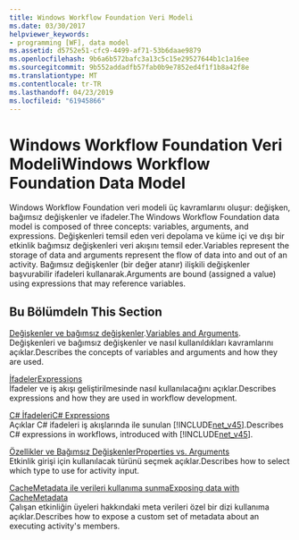 ```yaml
---
title: Windows Workflow Foundation Veri Modeli
ms.date: 03/30/2017
helpviewer_keywords:
- programming [WF], data model
ms.assetid: d5752e51-cfc9-4499-af71-53b6daae9879
ms.openlocfilehash: 9b6a6b572bafc3a13c5c15e29527644b1c1a16ee
ms.sourcegitcommit: 9b552addadfb57fab0b9e7852ed4f1f1b8a42f8e
ms.translationtype: MT
ms.contentlocale: tr-TR
ms.lasthandoff: 04/23/2019
ms.locfileid: "61945866"
---
```

# <a name="windows-workflow-foundation-data-model"></a><span data-ttu-id="c62bd-102">Windows Workflow Foundation Veri Modeli</span><span class="sxs-lookup"><span data-stu-id="c62bd-102">Windows Workflow Foundation Data Model</span></span>
<span data-ttu-id="c62bd-103">Windows Workflow Foundation veri modeli üç kavramlarını oluşur: değişken, bağımsız değişkenler ve ifadeler.</span><span class="sxs-lookup"><span data-stu-id="c62bd-103">The Windows Workflow Foundation data model is composed of three concepts: variables, arguments, and expressions.</span></span> <span data-ttu-id="c62bd-104">Değişkenleri temsil eden veri depolama ve küme içi ve dışı bir etkinlik bağımsız değişkenleri veri akışını temsil eder.</span><span class="sxs-lookup"><span data-stu-id="c62bd-104">Variables represent the storage of data and arguments represent the flow of data into and out of an activity.</span></span> <span data-ttu-id="c62bd-105">Bağımsız değişkenler (bir değer atanır) ilişkili değişkenler başvurabilir ifadeleri kullanarak.</span><span class="sxs-lookup"><span data-stu-id="c62bd-105">Arguments are bound (assigned a value) using expressions that may reference variables.</span></span>  
  
## <a name="in-this-section"></a><span data-ttu-id="c62bd-106">Bu Bölümde</span><span class="sxs-lookup"><span data-stu-id="c62bd-106">In This Section</span></span>  
 <span data-ttu-id="c62bd-107">[Değişkenler ve bağımsız değişkenler](variables-and-arguments.md).</span><span class="sxs-lookup"><span data-stu-id="c62bd-107">[Variables and Arguments](variables-and-arguments.md).</span></span>  
 <span data-ttu-id="c62bd-108">Değişkenleri ve bağımsız değişkenler ve nasıl kullanıldıkları kavramlarını açıklar.</span><span class="sxs-lookup"><span data-stu-id="c62bd-108">Describes the concepts of variables and arguments and how they are used.</span></span>  
  
 [<span data-ttu-id="c62bd-109">İfadeler</span><span class="sxs-lookup"><span data-stu-id="c62bd-109">Expressions</span></span>](expressions.md)  
 <span data-ttu-id="c62bd-110">İfadeler ve iş akışı geliştirilmesinde nasıl kullanılacağını açıklar.</span><span class="sxs-lookup"><span data-stu-id="c62bd-110">Describes expressions and how they are used in workflow development.</span></span>  
  
 [<span data-ttu-id="c62bd-111">C# İfadeleri</span><span class="sxs-lookup"><span data-stu-id="c62bd-111">C# Expressions</span></span>](csharp-expressions.md)  
 <span data-ttu-id="c62bd-112">Açıklar C# ifadeleri iş akışlarında ile sunulan [!INCLUDE[net_v45](../../../includes/net-v45-md.md)].</span><span class="sxs-lookup"><span data-stu-id="c62bd-112">Describes C# expressions in workflows, introduced with [!INCLUDE[net_v45](../../../includes/net-v45-md.md)].</span></span>  
  
 [<span data-ttu-id="c62bd-113">Özellikler ve Bağımsız Değişkenler</span><span class="sxs-lookup"><span data-stu-id="c62bd-113">Properties vs. Arguments</span></span>](properties-vs-arguments.md)  
 <span data-ttu-id="c62bd-114">Etkinlik girişi için kullanılacak türünü seçmek açıklar.</span><span class="sxs-lookup"><span data-stu-id="c62bd-114">Describes how to select which type to use for activity input.</span></span>  
  
 [<span data-ttu-id="c62bd-115">CacheMetadata ile verileri kullanıma sunma</span><span class="sxs-lookup"><span data-stu-id="c62bd-115">Exposing data with CacheMetadata</span></span>](exposing-data-with-cachemetadata.md)  
 <span data-ttu-id="c62bd-116">Çalışan etkinliğin üyeleri hakkındaki meta verileri özel bir dizi kullanıma açıklar.</span><span class="sxs-lookup"><span data-stu-id="c62bd-116">Describes how to expose a custom set of metadata about an executing activity's members.</span></span>
